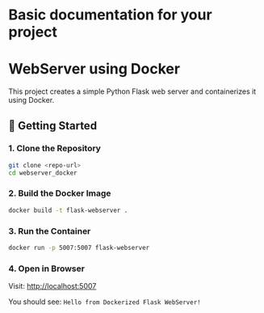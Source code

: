 # Basic documentation for your project

# WebServer using Docker

This project creates a simple Python Flask web server and containerizes it using Docker.

## 🚀 Getting Started

### 1. Clone the Repository
```bash
git clone <repo-url>
cd webserver_docker
```

### 2. Build the Docker Image
```bash
docker build -t flask-webserver .
```

### 3. Run the Container
```bash
docker run -p 5007:5007 flask-webserver
```

### 4. Open in Browser
Visit: [http://localhost:5007](http://localhost:5007)

You should see: `Hello from Dockerized Flask WebServer!`

